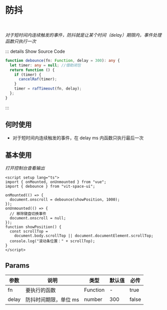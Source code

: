 # 防抖

<br/>

_对于短时间内连续触发的事件，防抖就是让某个时间（delay）期限内，事件处理函数只执行一次_

::: details Show Source Code

```ts
function debounce(fn: Function, delay = 300): any {
  let timer: any = null; //借助闭包
  return function () {
    if (timer) {
      cancelRaf(timer);
    }
    timer = rafTimeout(fn, delay);
  };
}
```

:::

## 何时使用

- 对于短时间内连续触发的事件，在 delay ms 内函数只执行最后一次

<script setup lang="ts">
import { onMounted, onUnmounted } from 'vue'
import { debounce } from 'vit-space-ui'

onMounted(() => {
  document.onscroll = debounce(showPosition, 1000)
})
onUnmounted(() => {
  // 移除键盘切换事件
  document.onscroll = null
})
function showPosition () {
  const scrollTop = document.body.scrollTop || document.documentElement.scrollTop
  console.log('滚动条位置：' + scrollTop)
}
</script>

## 基本使用

_打开控制台查看输出_

```vue
<script setup lang="ts">
import { onMounted, onUnmounted } from "vue";
import { debounce } from "vit-space-ui";

onMounted(() => {
  document.onscroll = debounce(showPosition, 1000);
});
onUnmounted(() => {
  // 移除键盘切换事件
  document.onscroll = null;
});
function showPosition() {
  const scrollTop =
    document.body.scrollTop || document.documentElement.scrollTop;
  console.log("滚动条位置：" + scrollTop);
}
</script>
```

## Params

| 参数  | 说明                  | 类型     | 默认值 | 必传  |
| ----- | --------------------- | -------- | ------ | ----- |
| fn    | 要执行的函数          | Function | -      | true  |
| delay | 防抖时间期限，单位 ms | number   | 300    | false |
